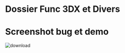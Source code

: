 # Dossier Func 3DX et Divers
# Screenshot bug et demo

![download](https://github.com/user-attachments/assets/8a171ad6-8b20-43b0-994b-245d367cac6b)
